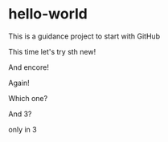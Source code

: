 # hello-world
This is a guidance project to start with GitHub

This time let's try sth new!

And encore!

Again!

Which one?

And 3?

only in 3
